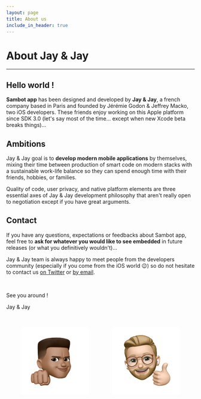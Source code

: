 ```yaml
---
layout: page
title: About us
include_in_header: true
---
```


# About Jay & Jay
---

## Hello world !

**Sambot app** has been designed and developed by **Jay & Jay**, a french company based in Paris and founded by Jérémie Godon & Jeffrey Macko, two iOS developers. These friends enjoy working on this Apple platform since SDK 3.0 (let's say most of the time... except when new Xcode beta breaks things)...

## Ambitions

Jay & Jay goal is to **develop modern mobile applications** by themselves, mixing their time between production of smart code on modern stacks with a sustainable work-life balance so they can spend enough time with their friends, hobbies, or families.

Quality of code, user privacy, and native platform elements are three essential axes of Jay & Jay development philosophy that aren't really open to negotiation except if you have great arguments.

## Contact

If you have any questions, expectations or feedbacks about Sambot app, feel free to **ask for whatever you would like to see embedded** in future releases (or what you definitively wouldn't)...

Jay & Jay team is always happy to meet people from the developers community (especially if you come from the iOS world 😉) so do not hesitate to contact us [on Twitter](https://twitter.com/sambot_app) or [by email](mailto:sambot-public1021@jaynjay.app).

<br>

See you around !

Jay & Jay

<br>

<img src="../assets/memoji/jeff1.png" alt="jeff image" align="left" width="180" height="180" style="margin-left: 40px;"/><img src="../assets/memoji/jerem1.png" alt="jerem image" align="right" width="180" height="180" style="margin-right: 40px;"/>

